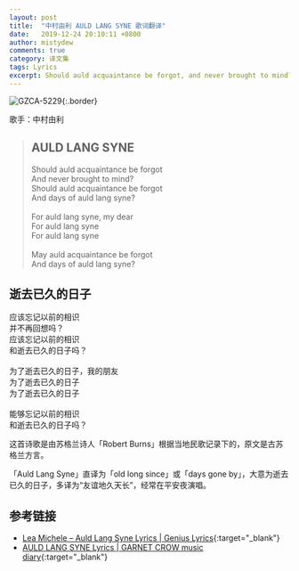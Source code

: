 ```yaml
---
layout: post
title:  "中村由利 AULD LANG SYNE 歌词翻译"
date:   2019-12-24 20:10:11 +0800
author: mistydew
comments: true
category: 译文集
tags: Lyrics
excerpt: Should auld acquaintance be forgot, and never brought to mind? Should auld acquaintance be forgot, and days of auld lang syne?
---
```

![GZCA-5229](https://crowsub.github.io/images/discography/other/GZCA-5229.jpg){:.border}

歌手：中村由利

<blockquote class="lyric-original">
  <h2>AULD LANG SYNE</h2>
  <p>
    Should auld acquaintance be forgot<br>
    And never brought to mind?<br>
    Should auld acquaintance be forgot<br>
    And days of auld lang syne?<br>
    <br>
    For auld lang syne, my dear<br>
    For auld lang syne<br>
    For auld lang syne<br>
    <br>
    May auld acquaintance be forgot<br>
    And days of auld lang syne?
  </p>
</blockquote>

<div class="lyric-translation">
  <h2>逝去已久的日子</h2>
  <p>
    应该忘记以前的相识<br>
    并不再回想吗？<br>
    应该忘记以前的相识<br>
    和逝去已久的日子吗？<br>
    <br>
    为了逝去已久的日子，我的朋友<br>
    为了逝去已久的日子<br>
    为了逝去已久的日子<br>
    <br>
    能够忘记以前的相识<br>
    和逝去已久的日子吗？
  </p>
</div>

这首诗歌是由苏格兰诗人「Robert Burns」根据当地民歌记录下的，原文是古苏格兰方言。

「Auld Lang Syne」直译为「old long since」或「days gone by」，大意为逝去已久的日子，多译为“友谊地久天长”，经常在平安夜演唱。

## 参考链接

* [Lea Michele – Auld Lang Syne Lyrics \| Genius Lyrics](https://genius.com/Lea-michele-auld-lang-syne-lyrics){:target="_blank"}
* [AULD LANG SYNE Lyrics \| GARNET CROW music diary](https://crowsub.github.io/lyrics/featuring/AULD%20LANG%20SYNE.html){:target="_blank"}
